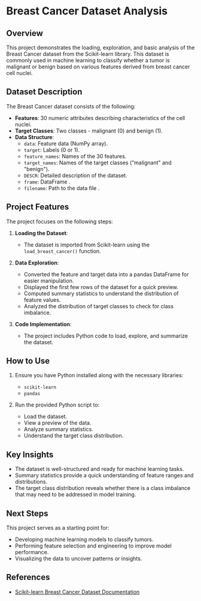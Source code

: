 # Breast Cancer Dataset Analysis

## Overview
This project demonstrates the loading, exploration, and basic analysis of the Breast Cancer dataset from the Scikit-learn library. This dataset is commonly used in machine learning to classify whether a tumor is malignant or benign based on various features derived from breast cancer cell nuclei.

## Dataset Description
The Breast Cancer dataset consists of the following:

- **Features**: 30 numeric attributes describing characteristics of the cell nuclei.
- **Target Classes**: Two classes - malignant (0) and benign (1).
- **Data Structure**:
  - `data`: Feature data (NumPy array).
  - `target`: Labels (0 or 1).
  - `feature_names`: Names of the 30 features.
  - `target_names`: Names of the target classes ("malignant" and "benign").
  - `DESCR`: Detailed description of the dataset.
  - `frame`: DataFrame .
  - `filename`: Path to the data file .

## Project Features
The project focuses on the following steps:

1. **Loading the Dataset**:
   - The dataset is imported from Scikit-learn using the `load_breast_cancer()` function.

2. **Data Exploration**:
   - Converted the feature and target data into a pandas DataFrame for easier manipulation.
   - Displayed the first few rows of the dataset for a quick preview.
   - Computed summary statistics to understand the distribution of feature values.
   - Analyzed the distribution of target classes to check for class imbalance.

3. **Code Implementation**:
   - The project includes Python code to load, explore, and summarize the dataset.

## How to Use
1. Ensure you have Python installed along with the necessary libraries:
   - `scikit-learn`
   - `pandas`

2. Run the provided Python script to:
   - Load the dataset.
   - View a preview of the data.
   - Analyze summary statistics.
   - Understand the target class distribution.

## Key Insights
- The dataset is well-structured and ready for machine learning tasks.
- Summary statistics provide a quick understanding of feature ranges and distributions.
- The target class distribution reveals whether there is a class imbalance that may need to be addressed in model training.

## Next Steps
This project serves as a starting point for:
- Developing machine learning models to classify tumors.
- Performing feature selection and engineering to improve model performance.
- Visualizing the data to uncover patterns or insights.

## References
- [Scikit-learn Breast Cancer Dataset Documentation](https://scikit-learn.org/stable/modules/generated/sklearn.datasets.load_breast_cancer.html)

